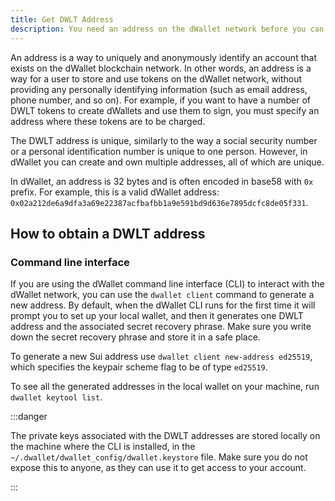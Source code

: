 ```yaml
---
title: Get DWLT Address
description: You need an address on the dWallet network before you can start testing dWallets, hold DWLT tokens, or perform transactions.
---
```


An address is a way to uniquely and anonymously identify an account that exists on the dWallet blockchain network. In other words, an address is a way for a user to store and use tokens on the dWallet network, without providing any personally identifying information (such as email address, phone number, and so on). For example, if you want to have a number of DWLT tokens to create dWallets and use them to sign, you must specify an address where these tokens are to be charged.

The DWLT address is unique, similarly to the way a social security number or a personal identification number is unique to one person. However, in dWallet you can create and own multiple addresses, all of which are unique.

In dWallet, an address is 32 bytes and is often encoded in base58 with `0x` prefix. For example, this is a valid dWallet address: `0x02a212de6a9dfa3a69e22387acfbafbb1a9e591bd9d636e7895dcfc8de05f331`.

## How to obtain a DWLT address

### Command line interface

If you are using the dWallet command line interface (CLI) to interact with the dWallet network, you can use the `dwallet client` command to generate a new address. By default, when the dWallet CLI runs for the first time it will prompt you to set up your local wallet, and then it generates one DWLT address and the associated secret recovery phrase. Make sure you write down the secret recovery phrase and store it in a safe place.


To generate a new Sui address use `dwallet client new-address ed25519`, which specifies the keypair scheme flag to be of type `ed25519`.

To see all the generated addresses in the local wallet on your machine, run `dwallet keytool list`.

:::danger

The private keys associated with the DWLT addresses are stored locally on the machine where the CLI is installed, in the `~/.dwallet/dwallet_config/dwallet.keystore` file. Make sure you do not expose this to anyone, as they can use it to get access to your account.

:::